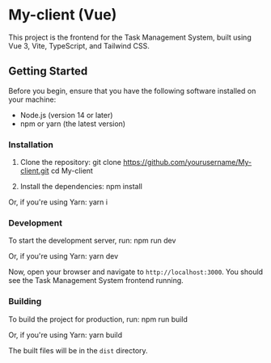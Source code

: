 # My-client (Vue)

This project is the frontend for the Task Management System, built using Vue 3, Vite, TypeScript, and Tailwind CSS.

## Getting Started

Before you begin, ensure that you have the following software installed on your machine:

- Node.js (version 14 or later)
- npm or yarn (the latest version)

### Installation

1. Clone the repository:
git clone https://github.com/yourusername/My-client.git
cd My-client

2. Install the dependencies:
npm install

Or, if you're using Yarn:
yarn i

### Development

To start the development server, run:
npm run dev

Or, if you're using Yarn:
yarn dev

Now, open your browser and navigate to `http://localhost:3000`. You should see the Task Management System frontend running.

### Building

To build the project for production, run:
npm run build

Or, if you're using Yarn:
yarn build

The built files will be in the `dist` directory.




